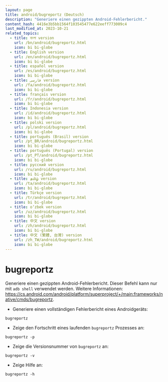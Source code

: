 ```yaml
---
layout: page
title: android/bugreportz (Deutsch)
description: "Generiere einen gezippten Android-Fehlerbericht."
content_hash: 4416e3b5bb1564f103545477e622eeff773009c4
last_modified_at: 2023-10-21
related_topics:
  - title: বাংলা version
    url: /bn/android/bugreportz.html
    icon: bi bi-globe
  - title: English version
    url: /en/android/bugreportz.html
    icon: bi bi-globe
  - title: español version
    url: /es/android/bugreportz.html
    icon: bi bi-globe
  - title: فارسی version
    url: /fa/android/bugreportz.html
    icon: bi bi-globe
  - title: français version
    url: /fr/android/bugreportz.html
    icon: bi bi-globe
  - title: Indonesia version
    url: /id/android/bugreportz.html
    icon: bi bi-globe
  - title: polski version
    url: /pl/android/bugreportz.html
    icon: bi bi-globe
  - title: português (Brasil) version
    url: /pt_BR/android/bugreportz.html
    icon: bi bi-globe
  - title: português (Portugal) version
    url: /pt_PT/android/bugreportz.html
    icon: bi bi-globe
  - title: русский version
    url: /ru/android/bugreportz.html
    icon: bi bi-globe
  - title: தமிழ் version
    url: /ta/android/bugreportz.html
    icon: bi bi-globe
  - title: Türkçe version
    url: /tr/android/bugreportz.html
    icon: bi bi-globe
  - title: o‘zbek version
    url: /uz/android/bugreportz.html
    icon: bi bi-globe
  - title: 中文 version
    url: /zh/android/bugreportz.html
    icon: bi bi-globe
  - title: 中文 (繁體, 台灣) version
    url: /zh_TW/android/bugreportz.html
    icon: bi bi-globe
---
```

# bugreportz

Generiere einen gezippten Android-Fehlerbericht.
Dieser Befehl kann nur mit `adb shell` verwendet werden.
Weitere Informationen: <https://cs.android.com/android/platform/superproject/+/main:frameworks/native/cmds/bugreportz>.

- Generiere einen vollständigen Fehlerbericht eines Androidgeräts:

`bugreportz`

- Zeige den Fortschritt eines laufenden `bugreportz` Prozesses an:

`bugreportz -p`

- Zeige die Versionsnummer von `bugreportz` an:

`bugreportz -v`

- Zeige Hilfe an:

`bugreportz -h`
